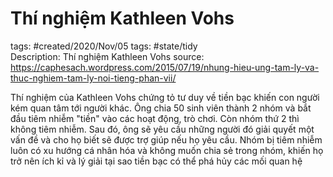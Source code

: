 # Thí nghiệm Kathleen Vohs

tags: #created/2020/Nov/05
tags: #state/tidy  
Description: Thí nghiệm Kathleen Vohs
source: https://caphesach.wordpress.com/2015/07/19/nhung-hieu-ung-tam-ly-va-thuc-nghiem-tam-ly-noi-tieng-phan-vii/

Thí nghiệm của Kathleen Vohs chứng tỏ tư duy về tiền bạc khiến con người kém quan tâm tới người khác. Ông chia 50 sinh viên thành 2 nhóm và bắt đầu tiêm nhiễm "tiền" vào các hoạt động, trò chơi. Còn nhóm thứ 2 thì không tiêm nhiễm. Sau đó, ông sẽ yêu cầu những người đó giải quyết một vấn đề  và cho họ biết sẽ được trợ giúp nếu họ yêu cầu. Nhóm bị tiêm nhiễm luôn có xu hướng cá nhân hóa và không muốn chia sẻ trong nhóm, khiến họ trở nên ích kỉ và lý giải tại sao tiền bạc có thể phá hủy các mối quan hệ
